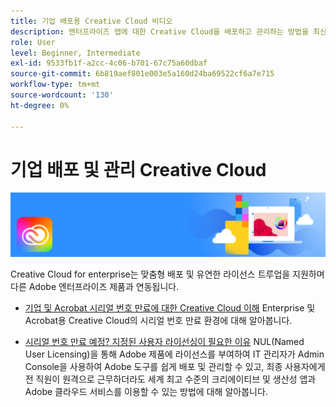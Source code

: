 ```yaml
---
title: 기업 배포용 Creative Cloud 비디오
description: 엔터프라이즈 앱에 대한 Creative Cloud을 배포하고 관리하는 방법을 최신 상태로 유지
role: User
level: Beginner, Intermediate
exl-id: 9533fb1f-a2cc-4c06-b701-67c75a60dbaf
source-git-commit: 6b819aef801e003e5a160d24ba69522cf6a7e715
workflow-type: tm+mt
source-wordcount: '130'
ht-degree: 0%

---
```


# 기업 배포 및 관리 Creative Cloud

![Creative Cloud 메인 이미지](../assets/CCEbanner.png)

Creative Cloud for enterprise는 맞춤형 배포 및 유연한 라이선스 트루업을 지원하며 다른 Adobe 엔터프라이즈 제품과 연동됩니다.

* [기업 및 Acrobat 시리얼 번호 만료에 대한 Creative Cloud 이해](cceserial.md)
Enterprise 및 Acrobat용 Creative Cloud의 시리얼 번호 만료 환경에 대해 알아봅니다.

* [시리얼 번호 만료 예정? 지정된 사용자 라이선싱이 필요한 이유](nameduserlicensing.md)
NUL(Named User Licensing)을 통해 Adobe 제품에 라이선스를 부여하여 IT 관리자가 Admin Console을 사용하여 Adobe 도구를 쉽게 배포 및 관리할 수 있고, 최종 사용자에게 전 직원이 원격으로 근무하더라도 세계 최고 수준의 크리에이티브 및 생산성 앱과 Adobe 클라우드 서비스를 이용할 수 있는 방법에 대해 알아봅니다.
